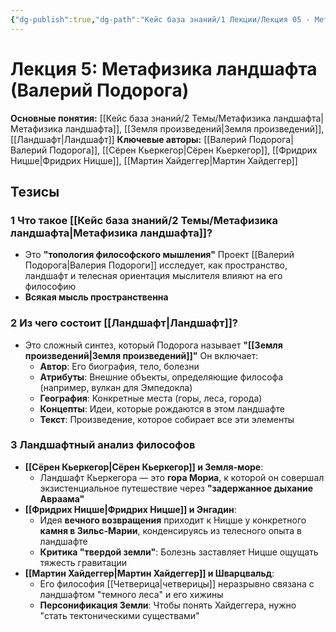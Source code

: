 ```yaml
---
{"dg-publish":true,"dg-path":"Кейс база знаний/1 Лекции/Лекция 05 - Метафизика ландшафта (Подорога)","permalink":"/kejs-baza-znanij/1-lekczii/lekcziya-05-metafizika-landshafta-podoroga/"}
---
```


# Лекция 5: Метафизика ландшафта (Валерий Подорога)

**Основные понятия:** [[Кейс база знаний/2 Темы/Метафизика ландшафта\|Метафизика ландшафта]], [[Земля произведений\|Земля произведений]], [[Ландшафт\|Ландшафт]]
**Ключевые авторы:** [[Валерий Подорога\|Валерий Подорога]], [[Сёрен Кьеркегор\|Сёрен Кьеркегор]], [[Фридрих Ницше\|Фридрих Ницше]], [[Мартин Хайдеггер\|Мартин Хайдеггер]]

## Тезисы

### 1 Что такое [[Кейс база знаний/2 Темы/Метафизика ландшафта\|Метафизика ландшафта]]?
- Это **"топология философского мышления"** Проект [[Валерий Подорога\|Валерия Подороги]] исследует, как пространство, ландшафт и телесная ориентация мыслителя влияют на его философию
- **Всякая мысль пространственна**

### 2 Из чего состоит [[Ландшафт\|Ландшафт]]?
- Это сложный синтез, который Подорога называет **"[[Земля произведений\|Земля произведений]]"** Он включает:
    - **Автор**: Его биография, тело, болезни
    - **Атрибуты**: Внешние объекты, определяющие философа (например, вулкан для Эмпедокла)
    - **География**: Конкретные места (горы, леса, города)
    - **Концепты**: Идеи, которые рождаются в этом ландшафте
    - **Текст**: Произведение, которое собирает все эти элементы

### 3 Ландшафтный анализ философов
- **[[Сёрен Кьеркегор\|Сёрен Кьеркегор]] и Земля-море**:
    - Ландшафт Кьеркегора — это **гора Мориа**, к которой он совершал экзистенциальное путешествие через **"задержанное дыхание Авраама"**
- **[[Фридрих Ницше\|Фридрих Ницше]] и Энгадин**:
    - Идея **вечного возвращения** приходит к Ницше у конкретного **камня в Зильс-Марии**, конденсируясь из телесного опыта в ландшафте
    - **Критика "твердой земли"**: Болезнь заставляет Ницше ощущать тяжесть гравитации
- **[[Мартин Хайдеггер\|Мартин Хайдеггер]] и Шварцвальд**:
    - Его философия [[Четверица\|четверицы]] неразрывно связана с ландшафтом "темного леса" и его хижины
    - **Персонификация Земли**: Чтобы понять Хайдеггера, нужно "стать тектоническими существами"
